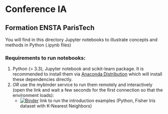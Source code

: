 # Conference IA

## Formation ENSTA ParisTech


You will find in this directory Jupyter notebooks to illustrate concepts and methods in Python (.ipynb files)

### Requirements to run notebooks:

  1) Python (> 3.3), Jupyter notebook and scikit-learn package. It is recommended to install them via <a href="https://www.anaconda.com/downloads">Anaconda Distribution</a>
    which will install these dependencies directly.
  2) *OR* use the mybinder service to run them remotely and interactively (open the link and wait a few seconds for the first connection so that the environment loads):
     -  [![Binder](https://mybinder.org/badge_logo.svg)](https://mybinder.org/v2/git/https%3A%2F%2Fgricad-gitlab.univ-grenoble-alpes.fr%2Fchatelaf%2Fconference-ia/f5a246c2b5e5a2d519e6122f5d6331b6710d7b8b?filepath=notebooks)
link  to run the introduction examples (Python, Fisher Iris dataset with K-Nearest Neighbors)
